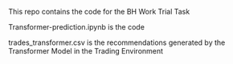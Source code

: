This repo contains the code for the BH Work Trial Task

Transformer-prediction.ipynb is the code

trades_transformer.csv is the recommendations generated by the Transformer Model in the Trading Environment